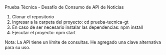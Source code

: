 Prueba Técnica - Desafío de Consumo de API de Noticias

1. Clonar el repositorio
2. Ingresar a la carpeta del proyecto: cd prueba-tecnica-gt
3. En caso de ser necesario instalar las dependencias: npm install
4. Ejecutar el proyecto: npm start

Nota:
La API tiene un límite de consultas. He agregado una clave alternativa para su uso.
